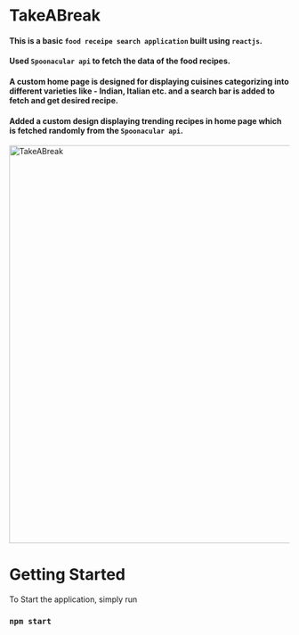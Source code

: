 # TakeABreak 

#### This is a basic `food receipe search application` built using `reactjs`.
#### Used `Spoonacular api` to fetch the data of the food recipes.
#### A custom home page is designed for displaying cuisines categorizing into different varieties like - Indian, Italian etc. and a search bar is added to fetch and     get desired recipe.
#### Added a custom design displaying trending recipes in home page which is fetched randomly from the `Spoonacular api`.


<img width="714" alt="TakeABreak" src="https://user-images.githubusercontent.com/55042476/211145475-28e63045-c476-4fb5-ab4c-f6c2fe690811.PNG">


# Getting Started

To Start the application, simply run

### `npm start`

